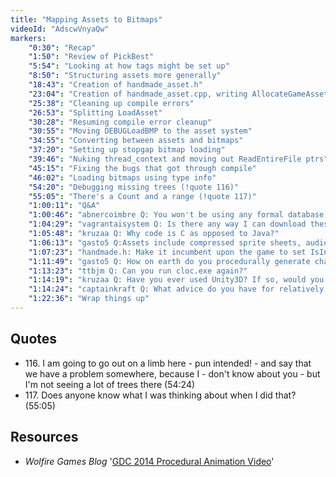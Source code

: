 ```yaml
---
title: "Mapping Assets to Bitmaps"
videoId: "AdscwVnyaQw"
markers:
    "0:30": "Recap"
    "1:50": "Review of PickBest"
    "5:54": "Looking at how tags might be set up"
    "8:50": "Structuring assets more generally"
    "18:43": "Creation of handmade_asset.h"
    "23:04": "Creation of handmade_asset.cpp, writing AllocateGameAssets"
    "25:38": "Cleaning up compile errors"
    "26:53": "Splitting LoadAsset"
    "30:28": "Resuming compile error cleanup"
    "30:55": "Moving DEBUGLoadBMP to the asset system"
    "34:55": "Converting between assets and bitmaps"
    "37:20": "Setting up stopgap bitmap loading"
    "39:46": "Nuking thread_context and moving out ReadEntireFile ptrs"
    "45:15": "Fixing the bugs that got through compile"
    "46:02": "Loading bitmaps using type info"
    "54:20": "Debugging missing trees (!quote 116)"
    "55:05": "There's a Count and a range (!quote 117)"
    "1:00:11": "Q&A"
    "1:00:46": "abnercoimbre Q: You won't be using any formal database for the game, correct? Why?"
    "1:04:29": "vagrantaisystem Q: Is there any way I can download these episodes to watch on the go?"
    "1:05:48": "kruzaa Q: Why code is C as opposed to Java?"
    "1:06:13": "gasto5 Q:Assets include compressed sprite sheets, audio, video and bone rigs?"
    "1:07:23": "handmade.h: Make it incumbent upon the game to set IsInitialized"
    "1:11:49": "gasto5 Q: How on earth do you procedurally generate character movement?"
    "1:13:23": "ttbjm Q: Can you run cloc.exe again?"
    "1:14:19": "kruzaa Q: Have you ever used Unity3D? If so, would you recommend it?"
    "1:14:24": "captainkraft Q: What advice do you have for relatively new programmers who are trying to ditch the OOP mindset and move onto things like Data Oriented Design and Compression Oriented Design?"
    "1:22:36": "Wrap things up"
---
```


## Quotes

* 116\. I am going to go out on a limb here - pun intended! - and say that we have a problem somewhere, because I - don't know about you - but I'm not seeing a lot of trees there (54:24)
* 117\. Does anyone know what I was thinking about when I did that? (55:05)

## Resources

* _Wolfire Games Blog_ '[GDC 2014 Procedural Animation Video](http://blog.wolfire.com/2014/05/GDC-2014-Procedural-Animation-Video)'
